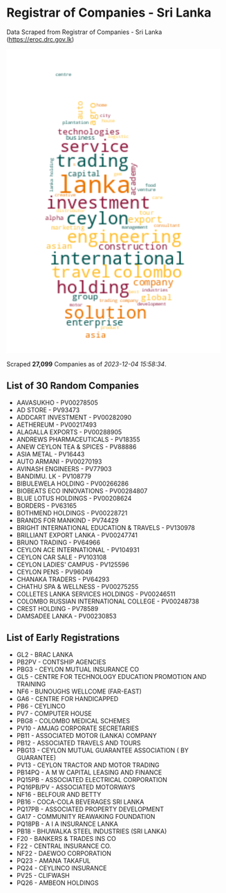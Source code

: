 # Registrar of Companies - Sri Lanka

Data Scraped from Registrar of Companies - Sri Lanka (https://eroc.drc.gov.lk)

![word-cloud](data/word_cloud.png)

Scraped **27,099** Companies as of *2023-12-04 15:58:34*.

## List of 30 Random Companies

* AAVASUKHO - PV00278505
* AD STORE - PV93473
* ADDCART INVESTMENT - PV00282090
* AETHEREUM - PV00217493
* ALAGALLA EXPORTS - PV00288905
* ANDREWS PHARMACEUTICALS - PV18355
* ANEW CEYLON TEA & SPICES - PV88886
* ASIA METAL - PV16443
* AUTO ARMANI - PV00270193
* AVINASH ENGINEERS - PV77903
* BANDIMU. LK - PV108779
* BIBULEWELA HOLDING - PV00266286
* BIOBEATS ECO INNOVATIONS - PV00284807
* BLUE LOTUS HOLDINGS - PV00208624
* BORDERS - PV63165
* BOTHMEND HOLDINGS - PV00228721
* BRANDS FOR MANKIND - PV74429
* BRIGHT INTERNATIONAL EDUCATION & TRAVELS - PV130978
* BRILLIANT   EXPORT  LANKA - PV00247741
* BRUNO TRADING - PV64966
* CEYLON ACE INTERNATIONAL - PV104931
* CEYLON CAR SALE - PV103108
* CEYLON LADIES' CAMPUS - PV125596
* CEYLON PENS - PV96049
* CHANAKA TRADERS - PV64293
* CHATHU SPA & WELLNESS - PV00275255
* COLLETES LANKA SERVICES HOLDINGS - PV00246511
* COLOMBO RUSSIAN INTERNATIONAL COLLEGE - PV00248738
* CREST HOLDING - PV78589
* DAMSADEE LANKA - PV00230853

## List of Early Registrations

* GL2 - BRAC LANKA 
* PB2PV - CONTSHIP AGENCIES 
* PBG3 - CEYLON MUTUAL INSURANCE CO 
* GL5 - CENTRE FOR TECHNOLOGY EDUCATION PROMOTION AND TRAINING 
* NF6 - BUNOUGHS WELLCOME (FAR-EAST) 
* GA6 - CENTRE FOR HANDICAPPED 
* PB6 - CEYLINCO 
* PV7 - COMPUTER HOUSE 
* PBG8 - COLOMBO MEDICAL SCHEMES 
* PV10 - AMJAG CORPORATE SECRETARIES 
* PB11 - ASSOCIATED MOTOR (LANKA) COMPANY 
* PB12 - ASSOCIATED TRAVELS AND TOURS 
* PBG13 - CEYLON MUTUAL GUARANTEE ASSOCIATION ( BY GUARANTEE) 
* PV13 - CEYLON TRACTOR AND MOTOR TRADING 
* PB14PQ - A M W CAPITAL LEASING AND FINANCE 
* PQ15PB - ASSOCIATED ELECTRICAL CORPORATION 
* PQ16PB/PV - ASSOCIATED MOTORWAYS 
* NF16 - BELFOUR AND BETTY 
* PB16 - COCA-COLA BEVERAGES SRI LANKA 
* PQ17PB - ASSOCIATED PROPERTY DEVELOPMENT 
* GA17 - COMMUNITY REAWAKING FOUNDATION 
* PQ18PB - A I A INSURANCE LANKA 
* PB18 - BHUWALKA STEEL INDUSTRIES (SRI LANKA) 
* F20 - BANKERS & TRADES INS CO 
* F22 - CENTRAL INSURANCE CO. 
* NF22 - DAEWOO CORPORATION 
* PQ23 - AMANA TAKAFUL 
* PQ24 - CEYLINCO INSURANCE 
* PV25 - CLIFWASH 
* PQ26 - AMBEON HOLDINGS 